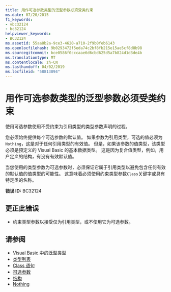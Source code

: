 ```yaml
---
title: 用作可选参数类型的泛型参数必须受类约束
ms.date: 07/20/2015
f1_keywords:
- vbc32124
- bc32124
helpviewer_keywords:
- BC32124
ms.assetid: 55aa8b2a-9ce3-4620-a710-2f9b0feb6143
ms.openlocfilehash: 9b0293472f5eda74c2bf8fb215e15ae5cf8d8b98
ms.sourcegitcommit: bce0586f0cccaae6d6cbd625d5a7b824d1d3de4b
ms.translationtype: MT
ms.contentlocale: zh-CN
ms.lasthandoff: 04/02/2019
ms.locfileid: "58813894"
---
```

# <a name="generic-parameters-used-as-optional-parameter-types-must-be-class-constrained"></a>用作可选参数类型的泛型参数必须受类约束
使用可选参数使用不受约束为引用类型的类型参数声明的过程。  
  
 您必须始终提供每个可选参数的默认值。 如果参数为引用类型，可选的值必须为`Nothing`，这是对于任何引用类型的有效值。 但是，如果该参数的值类型，该类型必须是预定义的 Visual Basic 的基本数据类型。 这是因为复合值类型，例如，用户定义的结构，有没有有效默认值。  
  
 当您使用的类型参数为可选参数时，必须保证它属于引用类型以避免包含任何有效的默认值的值类型的可能性。 这意味着必须使用约束类型参数`Class`关键字或具有特定类的名称。  
  
 **错误 ID:** BC32124  
  
## <a name="to-correct-this-error"></a>更正此错误  
  
-   约束类型参数以接受仅为引用类型，或不使用它为可选参数。  
  
## <a name="see-also"></a>请参阅

- [Visual Basic 中的泛型类型](../../../visual-basic/programming-guide/language-features/data-types/generic-types.md)
- [类型列表](../../../visual-basic/language-reference/statements/type-list.md)
- [Class 语句](../../../visual-basic/language-reference/statements/class-statement.md)
- [可选参数](../../../visual-basic/programming-guide/language-features/procedures/optional-parameters.md)
- [结构](../../../visual-basic/programming-guide/language-features/data-types/structures.md)
- [Nothing](../../../visual-basic/language-reference/nothing.md)
